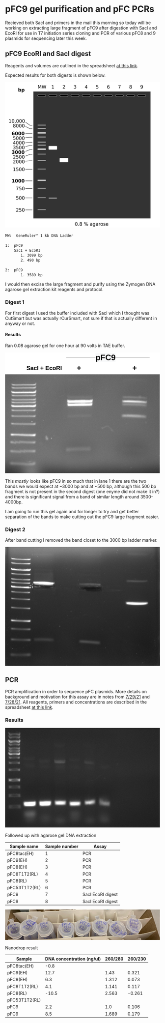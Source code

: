 # pFC9 gel purification and pFC PCRs

Recieved both SacI and primers in the mail this morning
so today will be working on extracting large fragment of
pFC9 after digestion with SacI and EcoRI for use in
T7 initiation series cloning and PCR of various pFC8 and 9
plasmids for sequencing later this week.

## pFC9 EcoRI and SacI digest

Reagents and volumes are outlined in the spreadsheet
[at this link](https://docs.google.com/spreadsheets/d/1l6wfkW9ukn345qX2bwtJRiUF5r6L9bTFWAB5k-gCVD8/edit#gid=0).

Expected results for both digests is shown below.

![](images/Gel_Image_pFC9_EcoRI_SacI.png)

```
MW:  GeneRuler™ 1 kb DNA Ladder

1:  pFC9
    SacI + EcoRI
       1. 3099 bp
       2. 490 bp

2:  pFC9
       1. 3589 bp
```

I would then excise the large fragment and purify using
the Zymogen DNA agarose gel extraction kit reagents and
protocol.


### Digest 1

For first digest I used the buffer included with SacI
which I thought was CutSmart but was actually rCurSmart, 
not sure if that is actually different in anyway or not.

#### Results

Ran 0.08 agarose gel for one hour at 90 volts in TAE buffer.

![](images/pFC9-sacI-ecoRI-digest-labeled.png)

This *mostly* looks like pFC9 in so much that in lane 1
there are the two bands we would expect at ~3000 bp and at
~500 bp, although this 500 bp fragment is not present in
the second digest (one enyme did not make it in?) and there
is significant signal from a band of similar length around 3500-4000bp.

I am going to run this gel again and for longer to try
and get better separation of the bands to make cutting out
the pFC9 large fragment easier.

### Digest 2

After band cutting I removed the band closet to the 3000 bp ladder
marker.

![](images/2021-06-09_14h49m36s_pfc11_genomic_DNA_RNAseA_test_attempt_2.1.png)

## PCR

PCR amplification in order to sequence pFC plasmids. More
details on background and motivation for this assay
are in notes from [7/29/21](8_7-29-21.md) and [7/28/21](7_7-28-21.md). All reagents, primers and concentrations are described in the spreadsheet [at this link](https://docs.google.com/spreadsheets/d/1C9dQ5NALOPIBd9vnqTwMcuQwFouvtItC6r6D7yj8_8g/edit?usp=sharing).


### Results

![](images/2021-08-02_15h30m12s_pcr_assorted_pfc8s_and_9s.jpg)

Followed up with agarose gel DNA extraction

| Sample name   | Sample number | Assay             |
| ------------- | ------------- | ----------------- |
| pFC8tac(EH)   | 1             | PCR               |
| pFC9(EH)      | 2             | PCR               |
| pFC8(EH)      | 3             | PCR               |
| pFC8T1T2(RL)  | 4             | PCR               |
| pFC8(RL)      | 5             | PCR               |
| pFC53T1T2(RL) | 6             | PCR               |
| pFC9          | 7             | SacI EcoRI digest |
| pFC9          | 8             | SacI EcoRI digest |

![](images/samples.jpg)

Nanodrop result

| Sample        | DNA concentration (ng/ul) | 260/280 | 260/230 |
| ------------- | ------------------------- | ------- | ------- |
| pFC8tac(EH)   | -0.8                      |         |
| pFC9(EH)      | 12.7                      | 1.43    | 0.321   |
| pFC8(EH)      | 6.3                       | 1.312   | 0.073   |
| pFC8T1T2(RL)  | 4.1                       | 1.141   | 0.117   |
| pFC8(RL)      | -10.5                     | 2.563   | -0.261  |
| pFC53T1T2(RL) |
| pFC9          | 2.2                       | 1.0     | 0.106   |
| pFC9          | 8.5                       | 1.689   | 0.179   |